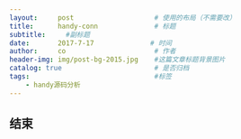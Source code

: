 ```yaml
---
layout:     post                    # 使用的布局（不需要改）
title:      handy-conn              # 标题 
subtitle:     #副标题
date:       2017-7-17              # 时间
author:     co                      # 作者
header-img: img/post-bg-2015.jpg    #这篇文章标题背景图片
catalog: true                       # 是否归档
tags:                               #标签
    - handy源码分析
---
```



## 结束